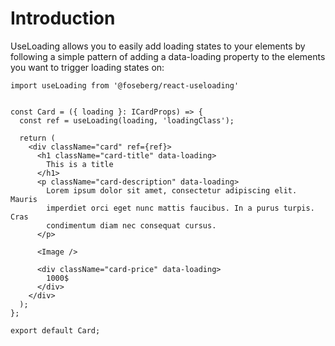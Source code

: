 # Introduction

UseLoading allows you to easily add loading states to your elements by following a simple pattern of adding a data-loading property to the elements you want to trigger loading states on:

```
import useLoading from '@foseberg/react-useloading'


const Card = ({ loading }: ICardProps) => {
  const ref = useLoading(loading, 'loadingClass');

  return (
    <div className="card" ref={ref}>
      <h1 className="card-title" data-loading>
        This is a title
      </h1>
      <p className="card-description" data-loading>
        Lorem ipsum dolor sit amet, consectetur adipiscing elit. Mauris
        imperdiet orci eget nunc mattis faucibus. In a purus turpis. Cras
        condimentum diam nec consequat cursus.
      </p>

      <Image />

      <div className="card-price" data-loading>
        1000$
      </div>
    </div>
  );
};

export default Card;
```
